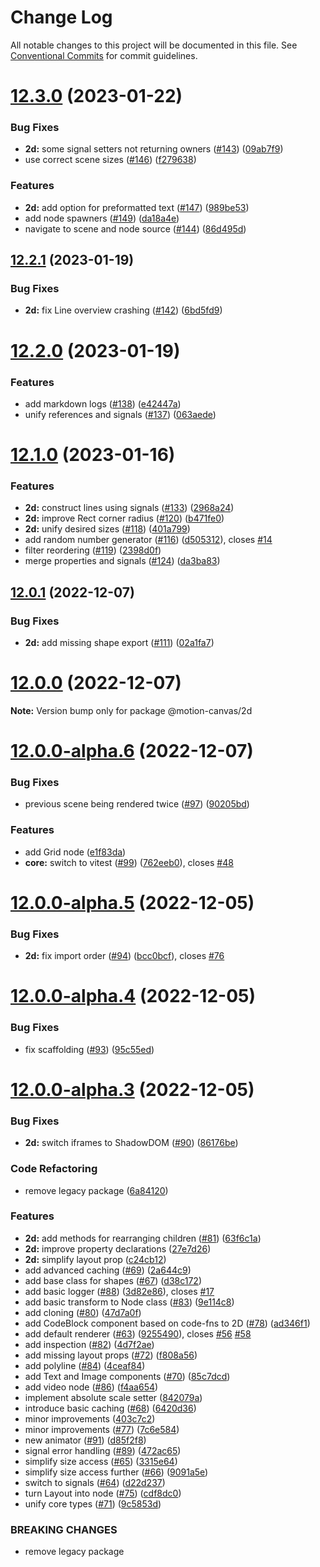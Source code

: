 # Change Log

All notable changes to this project will be documented in this file.
See [Conventional Commits](https://conventionalcommits.org) for commit guidelines.

# [12.3.0](https://github.com/motion-canvas/motion-canvas/compare/v12.2.1...v12.3.0) (2023-01-22)


### Bug Fixes

* **2d:** some signal setters not returning owners ([#143](https://github.com/motion-canvas/motion-canvas/issues/143)) ([09ab7f9](https://github.com/motion-canvas/motion-canvas/commit/09ab7f96afcaae608399a653c0b4878ba9b467d4))
* use correct scene sizes ([#146](https://github.com/motion-canvas/motion-canvas/issues/146)) ([f279638](https://github.com/motion-canvas/motion-canvas/commit/f279638f9ad7ed1f4c44900d48c10c2d6560946e))


### Features

* **2d:** add option for preformatted text ([#147](https://github.com/motion-canvas/motion-canvas/issues/147)) ([989be53](https://github.com/motion-canvas/motion-canvas/commit/989be532d86642e1125bb7fa62a801b09c1b8f26))
* add node spawners ([#149](https://github.com/motion-canvas/motion-canvas/issues/149)) ([da18a4e](https://github.com/motion-canvas/motion-canvas/commit/da18a4e24104022a84ecd6cec1666b520186058f))
* navigate to scene and node source ([#144](https://github.com/motion-canvas/motion-canvas/issues/144)) ([86d495d](https://github.com/motion-canvas/motion-canvas/commit/86d495d01a9f8f0a58e676fedb6df9c12a14d14a))





## [12.2.1](https://github.com/motion-canvas/motion-canvas/compare/v12.2.0...v12.2.1) (2023-01-19)


### Bug Fixes

* **2d:** fix Line overview crashing ([#142](https://github.com/motion-canvas/motion-canvas/issues/142)) ([6bd5fd9](https://github.com/motion-canvas/motion-canvas/commit/6bd5fd941e583e44f5d920ecd20215efb1eed58a))





# [12.2.0](https://github.com/motion-canvas/motion-canvas/compare/v12.1.0...v12.2.0) (2023-01-19)


### Features

* add markdown logs ([#138](https://github.com/motion-canvas/motion-canvas/issues/138)) ([e42447a](https://github.com/motion-canvas/motion-canvas/commit/e42447a0c07a8192c06d21c5f1801f0266279075))
* unify references and signals ([#137](https://github.com/motion-canvas/motion-canvas/issues/137)) ([063aede](https://github.com/motion-canvas/motion-canvas/commit/063aede0842f948d2c6704c6edd426e954bb4668))





# [12.1.0](https://github.com/motion-canvas/motion-canvas/compare/v12.0.1...v12.1.0) (2023-01-16)


### Features

* **2d:** construct lines using signals ([#133](https://github.com/motion-canvas/motion-canvas/issues/133)) ([2968a24](https://github.com/motion-canvas/motion-canvas/commit/2968a2426564469fb4f4343fe71a6d30e95361f2))
* **2d:** improve Rect corner radius ([#120](https://github.com/motion-canvas/motion-canvas/issues/120)) ([b471fe0](https://github.com/motion-canvas/motion-canvas/commit/b471fe0e37c0a426d3af8299c9c3c22539e7df05))
* **2d:** unify desired sizes ([#118](https://github.com/motion-canvas/motion-canvas/issues/118)) ([401a799](https://github.com/motion-canvas/motion-canvas/commit/401a79946b034a96b9abff2f3fb5efd6cc9080f3))
* add random number generator ([#116](https://github.com/motion-canvas/motion-canvas/issues/116)) ([d505312](https://github.com/motion-canvas/motion-canvas/commit/d5053123eef308c7a2a61d92b6e76c637f4ed0b8)), closes [#14](https://github.com/motion-canvas/motion-canvas/issues/14)
* filter reordering ([#119](https://github.com/motion-canvas/motion-canvas/issues/119)) ([2398d0f](https://github.com/motion-canvas/motion-canvas/commit/2398d0f9d57f36b47c9c66a988ca5607e9a3a30e))
* merge properties and signals ([#124](https://github.com/motion-canvas/motion-canvas/issues/124)) ([da3ba83](https://github.com/motion-canvas/motion-canvas/commit/da3ba83d82ee74f5a5c3631b07597f08cdf9e8e4))





## [12.0.1](https://github.com/motion-canvas/motion-canvas/compare/v12.0.0...v12.0.1) (2022-12-07)


### Bug Fixes

* **2d:** add missing shape export ([#111](https://github.com/motion-canvas/motion-canvas/issues/111)) ([02a1fa7](https://github.com/motion-canvas/motion-canvas/commit/02a1fa7ea62155e498809f2e57ff29a18c82ac12))





# [12.0.0](https://github.com/motion-canvas/motion-canvas/compare/v12.0.0-alpha.6...v12.0.0) (2022-12-07)

**Note:** Version bump only for package @motion-canvas/2d





# [12.0.0-alpha.6](https://github.com/motion-canvas/motion-canvas/compare/v12.0.0-alpha.5...v12.0.0-alpha.6) (2022-12-07)


### Bug Fixes

* previous scene being rendered twice ([#97](https://github.com/motion-canvas/motion-canvas/issues/97)) ([90205bd](https://github.com/motion-canvas/motion-canvas/commit/90205bdc1a086abe5f73b04cb4616c6af5ec4377))


### Features

* add Grid node ([e1f83da](https://github.com/motion-canvas/motion-canvas/commit/e1f83da1f43d20d392df4acb11e3df9cc457585d))
* **core:** switch to vitest ([#99](https://github.com/motion-canvas/motion-canvas/issues/99)) ([762eeb0](https://github.com/motion-canvas/motion-canvas/commit/762eeb0a99c2f378d20dbd147f815ba6736099d9)), closes [#48](https://github.com/motion-canvas/motion-canvas/issues/48)





# [12.0.0-alpha.5](https://github.com/motion-canvas/motion-canvas/compare/v12.0.0-alpha.4...v12.0.0-alpha.5) (2022-12-05)


### Bug Fixes

* **2d:** fix import order ([#94](https://github.com/motion-canvas/motion-canvas/issues/94)) ([bcc0bcf](https://github.com/motion-canvas/motion-canvas/commit/bcc0bcffae47855bd8f7ab06454aaebe93c4aa24)), closes [#76](https://github.com/motion-canvas/motion-canvas/issues/76)





# [12.0.0-alpha.4](https://github.com/motion-canvas/motion-canvas/compare/v12.0.0-alpha.3...v12.0.0-alpha.4) (2022-12-05)


### Bug Fixes

* fix scaffolding ([#93](https://github.com/motion-canvas/motion-canvas/issues/93)) ([95c55ed](https://github.com/motion-canvas/motion-canvas/commit/95c55ed338127dad22f42b24c8f6b101b8863be7))





# [12.0.0-alpha.3](https://github.com/motion-canvas/motion-canvas/compare/v12.0.0-alpha.2...v12.0.0-alpha.3) (2022-12-05)


### Bug Fixes

* **2d:** switch iframes to ShadowDOM ([#90](https://github.com/motion-canvas/motion-canvas/issues/90)) ([86176be](https://github.com/motion-canvas/motion-canvas/commit/86176be055c08aba59272afcda00ed586f6c7ad6))


### Code Refactoring

* remove legacy package ([6a84120](https://github.com/motion-canvas/motion-canvas/commit/6a84120d949a32dff0ad413a9f359510ff109af1))


### Features

* **2d:** add methods for rearranging children ([#81](https://github.com/motion-canvas/motion-canvas/issues/81)) ([63f6c1a](https://github.com/motion-canvas/motion-canvas/commit/63f6c1aa51ac4ecd093151c8cd30910f2e72bcac))
* **2d:** improve property declarations ([27e7d26](https://github.com/motion-canvas/motion-canvas/commit/27e7d267ee91bf1e8ca79686b6ec31347f9f4d41))
* **2d:** simplify layout prop ([c24cb12](https://github.com/motion-canvas/motion-canvas/commit/c24cb12a22b7c85fdfb051917fa9ee1e0911717c))
* add advanced caching ([#69](https://github.com/motion-canvas/motion-canvas/issues/69)) ([2a644c9](https://github.com/motion-canvas/motion-canvas/commit/2a644c9315acfcc5280a5eacc9904df140a61e4f))
* add base class for shapes ([#67](https://github.com/motion-canvas/motion-canvas/issues/67)) ([d38c172](https://github.com/motion-canvas/motion-canvas/commit/d38c1724e129c553739cbfc27c4e5cd8f737f067))
* add basic logger ([#88](https://github.com/motion-canvas/motion-canvas/issues/88)) ([3d82e86](https://github.com/motion-canvas/motion-canvas/commit/3d82e863af3dc88b3709adbcd0b84e790d05c3b8)), closes [#17](https://github.com/motion-canvas/motion-canvas/issues/17)
* add basic transform to Node class ([#83](https://github.com/motion-canvas/motion-canvas/issues/83)) ([9e114c8](https://github.com/motion-canvas/motion-canvas/commit/9e114c8830a99c78e6a4fd9265b0e7552758af14))
* add cloning ([#80](https://github.com/motion-canvas/motion-canvas/issues/80)) ([47d7a0f](https://github.com/motion-canvas/motion-canvas/commit/47d7a0fa5da9a03d8ed91557db651f6f960e28b1))
* add CodeBlock component based on code-fns to 2D ([#78](https://github.com/motion-canvas/motion-canvas/issues/78)) ([ad346f1](https://github.com/motion-canvas/motion-canvas/commit/ad346f118d63b1e321ec315e1c70b925670124a1))
* add default renderer ([#63](https://github.com/motion-canvas/motion-canvas/issues/63)) ([9255490](https://github.com/motion-canvas/motion-canvas/commit/92554900965fe088538f5e703dbab2fd84f904d7)), closes [#56](https://github.com/motion-canvas/motion-canvas/issues/56) [#58](https://github.com/motion-canvas/motion-canvas/issues/58)
* add inspection ([#82](https://github.com/motion-canvas/motion-canvas/issues/82)) ([4d7f2ae](https://github.com/motion-canvas/motion-canvas/commit/4d7f2aee6daeda1a2146b632dfdc28b455295776))
* add missing layout props ([#72](https://github.com/motion-canvas/motion-canvas/issues/72)) ([f808a56](https://github.com/motion-canvas/motion-canvas/commit/f808a562b192fd03dba4b0d353284db344d6a80b))
* add polyline ([#84](https://github.com/motion-canvas/motion-canvas/issues/84)) ([4ceaf84](https://github.com/motion-canvas/motion-canvas/commit/4ceaf842915ac43d81f292c58a4dc73a8d1bb8e9))
* add Text and Image components ([#70](https://github.com/motion-canvas/motion-canvas/issues/70)) ([85c7dcd](https://github.com/motion-canvas/motion-canvas/commit/85c7dcdb4f8ca2f0bfb03950c85a8d6f6652fcdf))
* add video node ([#86](https://github.com/motion-canvas/motion-canvas/issues/86)) ([f4aa654](https://github.com/motion-canvas/motion-canvas/commit/f4aa65437a18cc85b00199f80cd5e04654c00c4b))
* implement absolute scale setter ([842079a](https://github.com/motion-canvas/motion-canvas/commit/842079a6547af4032719c85837df3db7c1c6d30a))
* introduce basic caching ([#68](https://github.com/motion-canvas/motion-canvas/issues/68)) ([6420d36](https://github.com/motion-canvas/motion-canvas/commit/6420d362d0e4ae058f55b6ff6bb2a3a32dec559b))
* minor improvements ([403c7c2](https://github.com/motion-canvas/motion-canvas/commit/403c7c27ad969880a14c498ec6cefb9e7e7b7544))
* minor improvements ([#77](https://github.com/motion-canvas/motion-canvas/issues/77)) ([7c6e584](https://github.com/motion-canvas/motion-canvas/commit/7c6e584aca353c9af55f0acb61b32b5f99727dba))
* new animator ([#91](https://github.com/motion-canvas/motion-canvas/issues/91)) ([d85f2f8](https://github.com/motion-canvas/motion-canvas/commit/d85f2f8a54c0f8bbfbc451884385f30e5b3ec206))
* signal error handling ([#89](https://github.com/motion-canvas/motion-canvas/issues/89)) ([472ac65](https://github.com/motion-canvas/motion-canvas/commit/472ac65938b804a6b698c8522ec0c3b6bdbcf1b1))
* simplify size access ([#65](https://github.com/motion-canvas/motion-canvas/issues/65)) ([3315e64](https://github.com/motion-canvas/motion-canvas/commit/3315e64641e9778bc48ea3fb707e3c0eeb581dfe))
* simplify size access further ([#66](https://github.com/motion-canvas/motion-canvas/issues/66)) ([9091a5e](https://github.com/motion-canvas/motion-canvas/commit/9091a5e05d8fadf72c50832c7c4467ac4424b72c))
* switch to signals ([#64](https://github.com/motion-canvas/motion-canvas/issues/64)) ([d22d237](https://github.com/motion-canvas/motion-canvas/commit/d22d23728597e6fa82ea5c5a99a6c0a56819bded))
* turn Layout into node ([#75](https://github.com/motion-canvas/motion-canvas/issues/75)) ([cdf8dc0](https://github.com/motion-canvas/motion-canvas/commit/cdf8dc0a35522482dee2dd78a69606b79f52246e))
* unify core types ([#71](https://github.com/motion-canvas/motion-canvas/issues/71)) ([9c5853d](https://github.com/motion-canvas/motion-canvas/commit/9c5853d8bc65204693c38109a25d1fefd44241b7))


### BREAKING CHANGES

* remove legacy package
